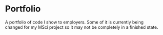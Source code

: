 # Portfolio
A portfolio of code I show to employers. Some of it is currently being changed for my MSci project so it may not be completely in a finished state.
